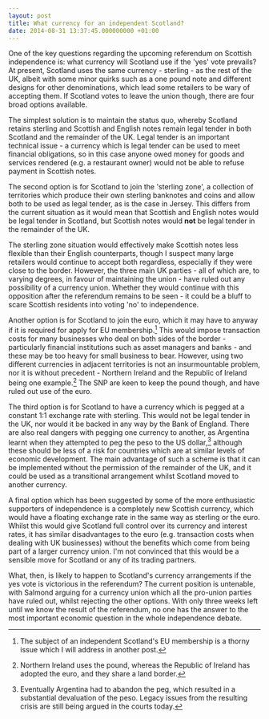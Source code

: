```yaml
---
layout: post
title: What currency for an independent Scotland?
date: 2014-08-31 13:37:45.000000000 +01:00
---
```

One of the key questions regarding the upcoming referendum on Scottish independence is: what currency will Scotland use if the 'yes' vote prevails? At present, Scotland uses the same currency - sterling - as the rest of the UK, albeit with some minor quirks such as a one pound note and different designs for other denominations, which lead some retailers to be wary of accepting them. If Scotland votes to leave the union though, there are four broad options available.

The simplest solution is to maintain the status quo, whereby Scotland retains sterling and Scottish and English notes remain legal tender in both Scotland and the remainder of the UK. Legal tender is an important technical issue - a currency which is legal tender can be used to meet financial obligations, so in this case anyone owed money for goods and services rendered (e.g. a restaurant owner) would not be able to refuse payment in Scottish notes.

The second option is for Scotland to join the 'sterling zone', a collection of territories which produce their own sterling banknotes and coins and allow both to be used as legal tender, as is the case in Jersey. This differs from the current situation as it would mean that Scottish and English notes would be legal tender in Scotland, but Scottish notes would **not** be legal tender in the remainder of the UK.

The sterling zone situation would effectively make Scottish notes less flexible than their English counterparts, though I suspect many large retailers would continue to accept both regardless, especially if they were close to the border. However, the three main UK parties - all of which are, to varying degrees, in favour of maintaining the union - have ruled out any possibility of a currency union. Whether they would continue with this opposition after the referendum remains to be seen - it could be a bluff to scare Scottish residents into voting 'no' to independence.

Another option is for Scotland to join the euro, which it may have to anyway if it is required for apply for EU membership.[^eu-membership] This would impose transaction costs for many businesses who deal on both sides of the border - particularly financial institutions such as asset managers and banks - and these may be too heavy for small business to bear. However, using two different currencies in adjacent territories is not an insurmountable problem, nor it is without precedent - Northern Ireland and the Republic of Ireland being one example.[^ireland-pound] The SNP are keen to keep the pound though, and have ruled out use of the euro.

The third option is for Scotland to have a currency which is pegged at a constant 1:1 exchange rate with sterling. This would not be legal tender in the UK, nor would it be backed in any way by the Bank of England. There are also real dangers with pegging one currency to another, as Argentina learnt when they attempted to peg the peso to the US dollar,[^peso-dollar] although these should be less of a risk for countries which are at similar levels of economic development. The main advantage of such a scheme is that it can be implemented without the permission of the remainder of the UK, and it could be used as a transitional arrangement whilst Scotland moved to another currency.

A final option which has been suggested by some of the more enthusiastic supporters of independence is a completely new Scottish currency, which would have a floating exchange rate in the same way as sterling or the euro. Whilst this would give Scotland full control over its currency and interest rates, it has similar disadvantages to the euro (e.g. transaction costs when dealing with UK businesses) without the benefits which come from being part of a larger currency union. I'm not convinced that this would be a sensible move for Scotland or any of its trading partners.

What, then, is likely to happen to Scotland's currency arrangements if the yes vote is victorious in the referendum? The current position is untenable, with Salmond arguing for a currency union which all the pro-union parties have ruled out, whilst rejecting the other options. With only three weeks left until we know the result of the referendum, no one has the answer to the most important economic question in the whole independence debate.

[^eu-membership]: The subject of an independent Scotland's EU membership is a thorny issue which I will address in another post.
[^ireland-pound]: Northern Ireland uses the pound, whereas the Republic of Ireland has adopted the euro, and they share a land border.
[^peso-dollar]: Eventually Argentina had to abandon the peg, which resulted in a substantial devaluation of the peso. Legacy issues from the resulting crisis are still being argued in the courts today.
